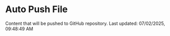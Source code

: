 # Auto Push File

Content that will be pushed to GitHub repository.
Last updated: 07/02/2025, 09:48:49 AM